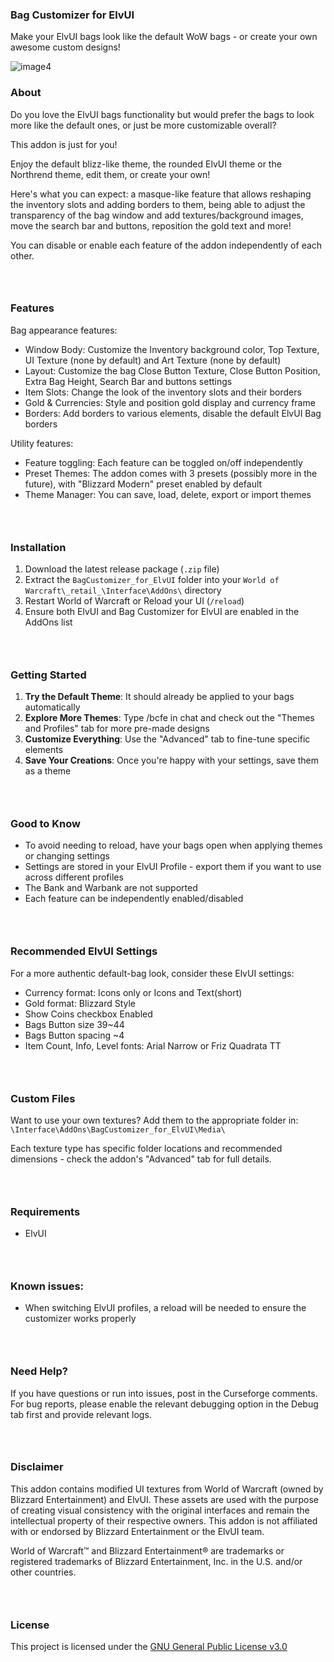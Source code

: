 ### Bag Customizer for ElvUI

Make your ElvUI bags look like the default WoW bags - or create your own awesome custom designs!

![image4](https://media.forgecdn.net/attachments/1154/707/4.jpg "")

### About

Do you love the ElvUI bags functionality but would prefer the bags to look more like the default ones, or just be more customizable overall?

This addon is just for you!

Enjoy the default blizz-like theme, the rounded ElvUI theme or the Northrend theme, edit them, or create your own!

Here's what you can expect: a masque-like feature that allows reshaping the inventory slots and adding borders to them, being able to adjust the transparency of the bag window and add textures/background images, move the search bar and buttons, reposition the gold text and more!

You can disable or enable each feature of the addon independently of each other.
### &nbsp;
### Features

Bag appearance features:

- Window Body: Customize the Inventory background color, Top Texture, UI Texture (none by default) and Art Texture (none by default)
- Layout: Customize the bag Close Button Texture, Close Button Position, Extra Bag Height, Search Bar and buttons settings
- Item Slots: Change the look of the inventory slots and their borders
- Gold & Currencies: Style and position gold display and currency frame
- Borders: Add borders to various elements, disable the default ElvUI Bag borders

Utility features:

- Feature toggling: Each feature can be toggled on/off independently
- Preset Themes: The addon comes with 3 presets (possibly more in the future), with "Blizzard Modern" preset enabled by default
- Theme Manager: You can save, load, delete, export or import themes
### &nbsp;
### Installation

1.  Download the latest release package (`.zip` file)
2.  Extract the `BagCustomizer_for_ElvUI` folder into your `World of Warcraft\_retail_\Interface\AddOns\` directory
3.  Restart World of Warcraft or Reload your UI (`/reload`)
4.  Ensure both ElvUI and Bag Customizer for ElvUI are enabled in the AddOns list
### &nbsp;
### Getting Started

1. **Try the Default Theme**: It should already be applied to your bags automatically
2. **Explore More Themes**: Type /bcfe in chat and check out the "Themes and Profiles" tab for more pre-made designs
3. **Customize Everything**: Use the "Advanced" tab to fine-tune specific elements
4. **Save Your Creations**: Once you're happy with your settings, save them as a theme
### &nbsp;
### Good to Know

- To avoid needing to reload, have your bags open when applying themes or changing settings
- Settings are stored in your ElvUI Profile - export them if you want to use across different profiles
- The Bank and Warbank are not supported
- Each feature can be independently enabled/disabled
### &nbsp;
### Recommended ElvUI Settings

For a more authentic default-bag look, consider these ElvUI settings:
- Currency format: Icons only or Icons and Text(short)
- Gold format: Blizzard Style
- Show Coins checkbox Enabled
- Bags Button size 39~44
- Bags Button spacing ~4
- Item Count, Info, Level fonts: Arial Narrow or Friz Quadrata TT
### &nbsp;
### Custom Files

Want to use your own textures? Add them to the appropriate folder in:
`\Interface\AddOns\BagCustomizer_for_ElvUI\Media\`

Each texture type has specific folder locations and recommended dimensions - check the addon's "Advanced" tab for full details.
### &nbsp;
### Requirements

- ElvUI
### &nbsp;
### Known issues:

- When switching ElvUI profiles, a reload will be needed to ensure the customizer works properly
### &nbsp;
### Need Help?

If you have questions or run into issues, post in the Curseforge comments. For bug reports, please enable the relevant debugging option in the Debug tab first and provide relevant logs.
### &nbsp;
### Disclaimer

This addon contains modified UI textures from World of Warcraft (owned by Blizzard Entertainment) and ElvUI. These assets are used with the purpose of creating visual consistency with the original interfaces and remain the intellectual property of their respective owners. This addon is not affiliated with or endorsed by Blizzard Entertainment or the ElvUI team.

World of Warcraft™ and Blizzard Entertainment® are trademarks or registered trademarks of Blizzard Entertainment, Inc. in the U.S. and/or other countries.
### &nbsp;
### License

This project is licensed under the [GNU General Public License v3.0](https://www.gnu.org/licenses/gpl-3.0.en.html)